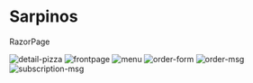# Sarpinos
RazorPage

<img src="https://i.ibb.co/DKVn3Jt/detail-pizza.png" alt="detail-pizza" border="0">
<img src="https://i.ibb.co/6YZFbZR/frontpage.png" alt="frontpage" border="0">
<img src="https://i.ibb.co/hMwxTJX/menu.png" alt="menu" border="0">
<img src="https://i.ibb.co/z8YzL6N/order-form.png" alt="order-form" border="0">
<img src="https://i.ibb.co/qjqBgzg/order-msg.png" alt="order-msg" border="0">
<img src="https://i.ibb.co/KWw35qH/subscription-msg.png" alt="subscription-msg" border="0">
